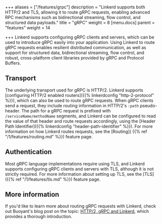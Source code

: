 +++
aliases = ["/features/grpc"]
description = "Linkerd supports both HTTP/2 and TLS, allowing it to route gRPC requests, enabling advanced RPC mechanisms such as bidirectional streaming, flow control, and structured data payloads."
title = "gRPC"
weight = 8
[menu.docs]
parent = "features"
weight = 14

+++
Linkerd supports configuring gRPC clients and servers, which can be used to
introduce gRPC easily into your application. Using Linkerd to route gRPC
requests enables resilient distributed communication, as well as support for
structured data, bidirectional streaming, flow control, and robust,
cross-platform client libraries provided by gRPC and Protocol Buffers.

## Transport

The underlying transport used for gRPC is HTTP/2. Linkerd supports [configuring
HTTP/2 enabled routers]({{% linkerdconfig "http-2-protocol" %}}), which can also
be used to route gRPC requests. When gRPC clients send a request, they include
routing information in HTTP/2's `:path` pseudo-header. The path for a gRPC
request is prefixed with `/serviceName/methodName` segments, and Linkerd can be
configured to read the value of that header and route requests accordingly,
using the [Header Path Identifier]({{% linkerdconfig "header-path-identifier"
%}}). For more information on how Linkerd routes requests, see the [Routing](
{{% ref "/1/features/routing.md" %}}) feature page.

## Authentication

Most gRPC language implementations require using TLS, and Linkerd supports
configuring gRPC clients and servers with TLS, although it is not strictly
required. For more information about setting up TLS, see the [TLS]({{% ref
"/1/features/tls.md" %}}) feature page.

## More information

If you'd like to learn more about routing gRPC requests with Linkerd, check out
Buoyant's blog post on the topic:
[HTTP/2, gRPC and Linkerd](https://blog.buoyant.io/2017/01/10/http2-grpc-and-linkerd/),
which provides a thorough introduction.